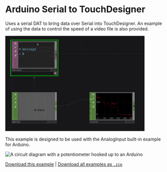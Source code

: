 # Arduino Serial to TouchDesigner

Uses a serial DAT to bring data over Serial into TouchDesigner. An example of using the data to control the speed of a video file is also provided.

![A screenshot of a TouchDesigner file showing three operators, a serial DAT, a datTo CHOP, and a trail CHOP showing a signal](serial.gif)

This example is designed to be used with the AnalogInput built-in example for Arduino.

![A circuit diagram with a potentiometer hooked up to an Arduino](https://docs.arduino.cc/static/2e2882d8348e2aa70bcac68d886bf9a4/29114/circuit-pot.png)

[Download this example](https://github.com/XRRCA/CreativeCoding/raw/main/touchdesigner/arduino-serial/arduino-serial.toe) | [Download all examples as `.zip`](https://github.com/XRRCA/CreativeCoding/archive/refs/heads/main.zip)

